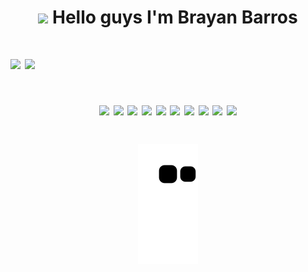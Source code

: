 <h1 align="center">
  <img
    src="https://media.giphy.com/media/hvRJCLFzcasrR4ia7z/giphy.gif"
    width="28"
  />
  Hello guys I'm Brayan Barros
</h1>
<h1 align="center" style="display: flex">
  <span
    style="
      flex-direction: row;
      flex-wrap: nowrap;
      justify-content: space-between;
    "
  >
    <img
      width="47%"
      src="https://github-readme-stats.vercel.app/api?username=brayanx16&show_icons=true&theme=dark"
    />
    <img
      width="47%"
      src="https://github-readme-stats.vercel.app/api/top-langs/?username=brayanx16&show_icons=true&layout=compact&hide_progress=true"
    />
  </span>
</h1>
<h1 align="center">
  <span
    style="
      flex-direction: row;
      flex-wrap: nowrap;
      justify-content: space-between;
    "
  >
    <img
      src="https://img.shields.io/badge/vuejs-%2335495e.svg?style=for-the-badge&logo=vuedotjs&logoColor=%234FC08D"
    />
    <img
      src="https://img.shields.io/badge/react-%2320232a.svg?style=for-the-badge&logo=react&logoColor=%2361DAFB"
    />
    <img
      src="https://img.shields.io/badge/html5-%23E34F26.svg?style=for-the-badge&logo=html5&logoColor=white"
    />
    <img
      src="https://img.shields.io/badge/css3-%231572B6.svg?style=for-the-badge&logo=css3&logoColor=white"
    />
    <img
      src="https://img.shields.io/badge/SASS-hotpink.svg?style=for-the-badge&logo=SASS&logoColor=white"
    />
    <img
      src="https://img.shields.io/badge/typescript-%23007ACC.svg?style=for-the-badge&logo=typescript&logoColor=white"
    />
    <img
      src="https://img.shields.io/badge/javascript-%23323330.svg?style=for-the-badge&logo=javascript&logoColor=%23F7DF1E"
    />
    <img
      src="https://img.shields.io/badge/node.js-6DA55F?style=for-the-badge&logo=node.js&logoColor=white"
    />
    <img
      src="https://img.shields.io/badge/NPM-%23CB3837.svg?style=for-the-badge&logo=npm&logoColor=white"
    />
    <img
      src="https://img.shields.io/badge/yarn-%232C8EBB.svg?style=for-the-badge&logo=yarn&logoColor=white"
    />
  </span>
</h1>

<h1 align="center">
  <img
    src="https://github.com/brayanx16/brayanx16/blob/output/github-contribution-grid-snake.svg"
  />
</h1>
